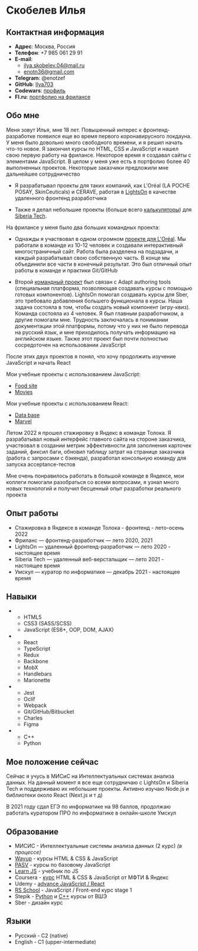 # **Скобелев Илья**

## **Контактная информация**

* **Адрес**: Москва, Россия
* **Телефон**: +7 985 061 29 91 
* **E-mail**: 
    * ilya.skobelev.04@mail.ru
    * enotn36@gmail.com
* **Telegram**: @enotzef
* **GitHub**: [Ilya703](https://github.com/Ilya703)
* **Codewars**: [профиль](https://www.codewars.com/users/Ilya703)
* **Fl.ru**: [портфолио на фрилансе](https://www.fl.ru/users/ilyaskobelev04/portfolio/#/)

## **Обо мне**

Меня зовут Илья, мне 18 лет. Повышенный интерес к фронтенд-разработке появился еще во время первого коронавирусного локдауна. У меня было довольно много свободного времени, и я решил начать что-то новое. Я закончил курсы по HTML, CSS и JavaScript и нашел свою первую работу на фрилансе. Некоторое время я создавал сайты с элементами JavaScript. В целом у меня уже есть в портфолио более 40 выполненных проектов. Некоторые заказчики предложили мне дальнейшее сотрудничество

* Я разрабатывал проекты для таких компаний, как L'Oréal (LA POCHE POSAY, SkinCeuticals) и CERAVE, работая в [LightsOn](https://lights-on.pro/) в качестве удаленного фронтенд разработчика

* Также я делал небольшие проекты (больше всего [калькуляторы](https://ilya703.github.io/Calculator-Dollar/)) для [Siberia Tech](https://siberia-tech.ru/). 

На фрилансе у меня было два больших командных проекта:

* Однажды я участвовал в одном огромном [проекте для L'Oréal](https://github.com/vonLiebermann/Tender). Мы работали в команде из 10-12 человек и создавали интерактивный многостраничный сайт. Работа была разделена на подзадачи, и каждый разрабатывал свою собственную часть. В конце мы объединили все части в конечный результат. Это был отличный опыт работы в команде и практики Git/GitHub

* Второй [командный проект](https://github.com/Ilya703/adapt-game) был связан с Adapt authoring tools (специальная платформа, позволяющая создавать курсы с помощью готовых компонентов). LightsOn помогал создавать курсы для Sber, это требовало добавления большего функционала в курсы. Наша задача состояла в том, чтобы создать новый компонент (игру-квиз). Команда состояла из 4 человек. Я был главным разработчиком, а другие помогали мне. Трудность заключалась в понимании документации этой платформы, потому что у них не было перевода на русский язык, и мне приходилось получать информацию на английском языке. Также этот проект был почти полностью сосредоточен на использовании JavaScript

После этих двух проектов я понял, что хочу продолжить изучение JavaScript и начать React

Мои учебные проекты с использованием JavaScript:

* [Food site](https://github.com/Ilya703/Food-site)
* [Movies](https://ilya703.github.io/Education-project-2/)

Мои учебные проекты с использованием React:

* [Data base](https://ilya703.github.io/Employees-data-base/)
* [Marvel](https://ilya703.github.io/Marvel/)

Летом 2022 я прошел стажировку в Яндекс в команде Толока. Я разрабатывал новый интерфейс главного сайта на стороне заказчика, участвовал в создании метрик эффективности для заполнения карточек заданий, фиксил баги, обновил таблицу затрат на странице заказчика (работа с запросами с бэкенда), разработал консольную команду для запуска acceptance-тестов

Мне очень понравилось работать в большой команде в Яндексе, мои коллеги помогали разобраться со всеми вопросами, я узнал много новых технологий и получил бесценный опыт разработки реального проекта 

## **Опыт работы**

* Стажировка в Яндексе в команде Толока - фронтенд - лето-осень 2022
* Фриланс  —  фронтенд-разработчик  —  лето 2020, 2021
* LightsOn  —  удаленный фронтенд-разработчик  —  лето 2020 - настоящее время
* Siberia Tech  —  удаленный веб-верстальщик  —  лето 2021 - настоящее время
* Умскул  —  куратор по информатике  —  декабрь 2021 - настоящее время

## **Навыки**

*
   * HTML5
   * CSS3 (SASS/SCSS)
   * JavaScript (ES6+, OOP, DOM, AJAX)

*
   * React
   * TypeScript
   * Redux
   * Backbone
   * MobX
   * Handlebars
   * Marionette

*
   * Jest
   * Oclif
   * Webpack
   * Git/GitHub/Bitbucket
   * Charles 
   * Figma

*
   * C++
   * Python 

## **Мое положение сейчас**

Сейчас я учусь в МИСиС на Интеллектуальных системах анализа данных. На данный момент я все еще сотрудничаю с LightsOn и Siberia Tech и поддерживаю их небольшие проекты. Активно изучаю Node.js и библиотеки около React (Next.js и т д)

В 2021 году сдал ЕГЭ по информатике на 98 баллов, продолжаю работать куратором ПРО по информатике в онлайн-школе Умскул

## **Образование**

* МИСИС - Интеллектуальные системы анализа данных (2 курс) *(в процессе)*
* [Wayup](https://wayup.in/) - курсы HTML & CSS & JavaScript
* [PASV](https://www.pasv.us/) - курсы по базовому JavaScript
* [Learn JS](https://javascript.info) - учебник по JS
* Coursera - [курс](https://www.coursera.org/specializations/razrabotka-interfeysov) HTML & CSS & JavaScript от МФТИ & Яндекс
* Udemy - [advance JavaScript / React](https://www.udemy.com/course/javascript_full/)
* [RS School](https://rs.school/) - JavaScript / Front-end курс stage 1
* Stepik - [Python](https://stepik.org/course/67/syllabus) и [C++](https://stepik.org/course/363/syllabus) курсы от ВШЭ
* Sber - дизайн курс

## **Языки**

* Русский - C2 (native)
* English - C1 (upper-intermediate)
